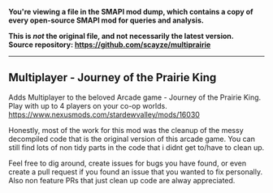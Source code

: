 **You're viewing a file in the SMAPI mod dump, which contains a copy of every open-source SMAPI mod
for queries and analysis.**

**This is _not_ the original file, and not necessarily the latest version.**  
**Source repository: https://github.com/scayze/multiprairie**

----

## Multiplayer - Journey of the Prairie King

Adds Multiplayer to the beloved Arcade game - Journey of the Prairie King. Play with up to 4 players on your co-op worlds. 
https://www.nexusmods.com/stardewvalley/mods/16030

Honestly, most of the work for this mod was the cleanup of the messy decompiled code that is the original version of this arcade game.
You can still find lots of non tidy parts in the code that i didnt get to/have to clean up. 

Feel free to dig around, create issues for bugs you have found, or even create a pull request if you found an issue that you wanted to fix personally. Also non feature PRs that just clean up code are alway appreciated.
